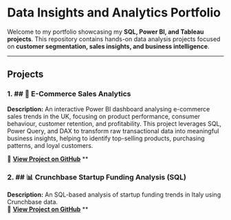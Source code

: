 # Data Insights and Analytics Portfolio

Welcome to my portfolio showcasing my **SQL, Power BI, and Tableau projects**. This repository contains hands-on data analysis projects focused on **customer segmentation, sales insights, and business intelligence**.

---
##  Projects

### 1. ## 🛒 E-Commerce Sales Analytics 
**Description:** An interactive Power BI dashboard analysing e-commerce sales trends in the UK, focusing on product performance, consumer behaviour, customer retention, and profitability. This project leverages SQL, Power Query, and DAX to transform raw transactional data into meaningful business insights, helping to identify top-selling products, purchasing patterns, and loyal customers.

🔗 **[View Project on GitHub](https://github.com/MariaElenaLasiu/E-Commerce-Sales-Analytic.git)**
**

### 2. ## 📊 Crunchbase Startup Funding Analysis (SQL)
**Description:** An SQL-based analysis of startup funding trends in Italy using Crunchbase data.  
🔗 **[View Project on GitHub](https://github.com/MariaElenaLasiu/Crunchbase-Funding-Analysis.git)**
**
